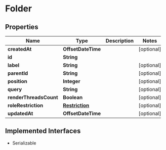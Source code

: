 

# Folder


## Properties

| Name | Type | Description | Notes |
|------------ | ------------- | ------------- | -------------|
|**createdAt** | **OffsetDateTime** |  |  [optional] |
|**id** | **String** |  |  |
|**label** | **String** |  |  [optional] |
|**parentId** | **String** |  |  [optional] |
|**position** | **Integer** |  |  [optional] |
|**query** | **String** |  |  [optional] |
|**renderThreadsCount** | **Boolean** |  |  [optional] |
|**roleRestriction** | [**Restriction**](Restriction.md) |  |  [optional] |
|**updatedAt** | **OffsetDateTime** |  |  [optional] |


## Implemented Interfaces

* Serializable


